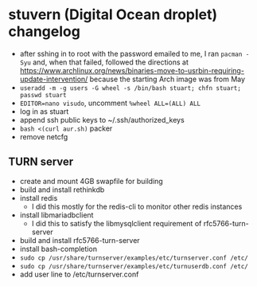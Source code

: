 # stuvern (Digital Ocean droplet) changelog

- after sshing in to root with the password emailed to me, I ran `pacman -Syu` and, when that failed, followed the directions at https://www.archlinux.org/news/binaries-move-to-usrbin-requiring-update-intervention/ because the starting Arch image was from May
- `useradd -m -g users -G wheel -s /bin/bash stuart; chfn stuart; passwd stuart`
- `EDITOR=nano visudo`, uncomment `%wheel ALL=(ALL) ALL`
- log in as stuart
- append ssh public keys to ~/.ssh/authorized_keys
- `bash <(curl aur.sh)` packer
- remove netcfg

## TURN server

- create and mount 4GB swapfile for building
- build and install rethinkdb
- install redis
  - I did this mostly for the redis-cli to monitor other redis instances
- install libmariadbclient
  - I did this to satisfy the libmysqlclient requirement of rfc5766-turn-server
- build and install rfc5766-turn-server
- install bash-completion
- `sudo cp /usr/share/turnserver/examples/etc/turnserver.conf /etc/`
- `sudo cp /usr/share/turnserver/examples/etc/turnuserdb.conf /etc/`
- add user line to /etc/turnserver.conf
